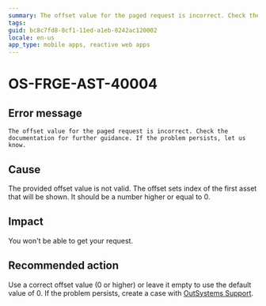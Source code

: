 ```yaml
---
summary: The offset value for the paged request is incorrect. Check the documentation for further guidance. If the problem persists, let us know.
tags:
guid: bc8c7fd8-8cf1-11ed-a1eb-0242ac120002
locale: en-us
app_type: mobile apps, reactive web apps
---
```


# OS-FRGE-AST-40004

## Error message

`The offset value for the paged request is incorrect. Check the documentation for further guidance. If the problem persists, let us know.`

## Cause

The provided offset value is not valid. The offset sets index of the first asset that will be shown. It should be a number higher or equal to 0.

## Impact

You won't be able to get your request.

## Recommended action

Use a correct offset value (0 or higher) or leave it empty to use the default value of 0.
If the problem persists, create a case with [OutSystems Support](https://www.outsystems.com/support/portal/open-support-case?ErrorCode=OS-FRGE-AST-40004).
